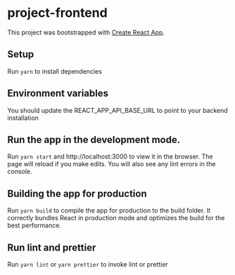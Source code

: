 # project-frontend

This project was bootstrapped with [Create React App](https://github.com/facebook/create-react-app).

## Setup

Run `yarn` to install dependencies

## Environment variables

You should update the REACT_APP_API_BASE_URL to point to your backend installation

## Run the app in the development mode.

Run `yarn start` and http://localhost:3000 to view it in the browser.
The page will reload if you make edits.
You will also see any lint errors in the console.

## Building the app for production

Run `yarn build` to compile the app for production to the build folder.
It correctly bundles React in production mode and optimizes the build for the best performance.

## Run lint and prettier

Run `yarn lint` or `yarn prettier` to invoke lint or prettier
